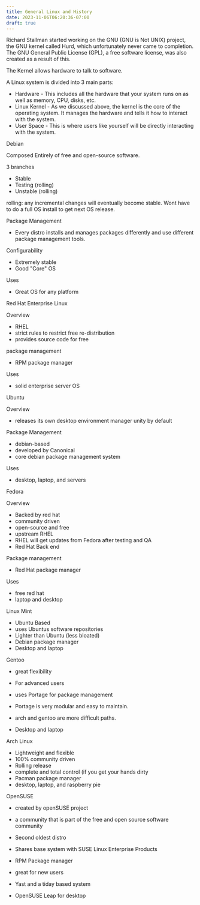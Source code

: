 ```yaml
---
title: General Linux and History
date: 2023-11-06T06:20:36-07:00
draft: true
---
```

Richard Stallman started working on the GNU (GNU is Not UNIX) project, the GNU kernel called Hurd, which unfortunately never came to completion. The GNU General Public License (GPL), a free software license, was also created as a result of this.

The Kernel allows hardware to talk to software.

A Linux system is divided into 3 main parts:

- Hardware - This includes all the hardware that your system runs on as well as memory, CPU, disks, etc.
- Linux Kernel - As we discussed above, the kernel is the core of the operating system. It manages the hardware and tells it how to interact with the system.
- User Space - This is where users like yourself will be directly interacting with the system.

Debian

Composed Entirely of free and open-source software.

3 branches

- Stable
- Testing (rolling)
- Unstable (rolling)

rolling: any incremental changes will eventually become stable. Wont have to do a full OS install to get next OS release.

Package Management
 

- Every distro installs and manages packages differently and use different package management tools.

Configurability

- Extremely stable
- Good "Core" OS

Uses

- Great OS for any platform

Red Hat Enterprise Linux

Overview

- RHEL
- strict rules to restrict free re-distribution
- provides source code for free

package management

- RPM package manager

Uses

- solid enterprise server OS

Ubuntu

Overview

- releases its own desktop environment manager unity by default

Package Management

- debian-based
- developed by Canonical
- core debian package management system

Uses

- desktop, laptop, and servers

Fedora

Overview

- Backed by red hat
- community driven
- open-source and free
- upstream RHEL
- RHEL will get updates from Fedora after testing and QA
- Red Hat Back end

Package management

- Red Hat package manager

Uses

- free red hat
- laptop and desktop

Linux Mint

- Ubuntu Based
- uses Ubuntus software repositories
- Lighter than Ubuntu (less bloated)
- Debian package manager
- Desktop and laptop

Gentoo

- great flexibility
- For advanced users
- uses Portage for package management

- Portage is very modular and easy to maintain.

- arch and gentoo are more difficult paths.
- Desktop and laptop

Arch Linux

- Lightweight and flexible
- 100% community driven
- Rolling release
- complete and total control (if you get your hands dirty
- Pacman package manager
- desktop, laptop, and raspberry pie

OpenSUSE

- created by openSUSE project

- a community that is part of the free and open source software community
- Second oldest distro
- Shares base system with SUSE Linux Enterprise Products
- RPM Package manager
- great for new users
- Yast and a tiday based system
- OpenSUSE Leap for desktop

